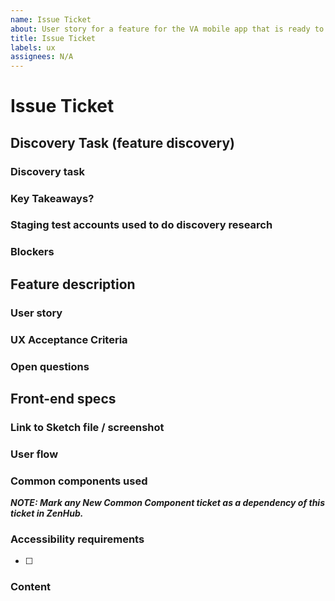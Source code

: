 ```yaml
---
name: Issue Ticket
about: User story for a feature for the VA mobile app that is ready to hand off to UX for design then engineering for implementation
title: Issue Ticket
labels: ux
assignees: N/A
---
```

# Issue Ticket
<!-- Goal of these tickets: Write a user story for a feature for the VA mobile app that is ready to hand off to UX for design then engineering for implementation. This is talking about a screen or specific piece of functionality. -->

## Discovery Task (feature discovery)
### Discovery task 
<!-- (i.e. conversation with another team, review of past research, collaboration with engineering, etc) --> 
### Key Takeaways?
<!--What is the work? What did you find in discovery? What information do you now have that should drive Acceptability Criteria  --> 
### Staging test accounts used to do discovery research
<!-- indicate the accounts you used to get the data we need for design, engineering and QA -->
### Blockers
<!--Is there anything that keeps us from finishing this feature? Lack of staging accounts? Are there ACs we can't define? Why? -->

## Feature description
### User story
<!--As a user of the VA mobile app I would like to... -->
### UX Acceptance Criteria
### Open questions
<!--What is still missing or blocking? Do we need to do something to fully implement this story that isn't already done? What is that? -->
## Front-end specs
### Link to Sketch file / screenshot
<!-- link to file in Sketch Cloud, no InVision. Check file settings to make sure engineers have access. Be sure to surround area in scope with a red box if its not a whole screen update --> 
### User flow
<!--Write out the steps that the user would take  -->
### Common components used
<!-- Are new common components used? If you are suggesting a new CC, make a new ticket for it using the Common Component Ticket template. -->
***NOTE: Mark any New Common Component ticket as a dependency of this ticket in ZenHub.***

### Accessibility requirements
- [ ]
### Content
<!--List out all the content that needs to be in this ticket EXACTLY as it should appear in the app -->
